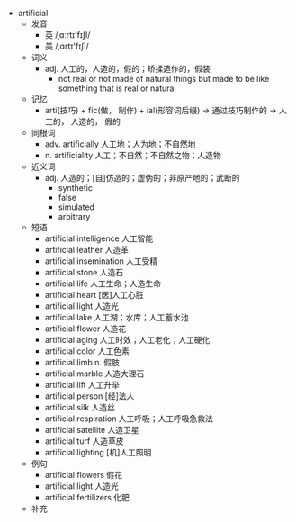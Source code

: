 - artificial
  - 发音
    - 英 /ˌɑːrtɪ'fɪʃl/
    - 美 /,ɑrtɪ'fɪʃl/
  - 词义
    - adj. 人工的，人造的，假的；矫揉造作的，假装
      - not real or not made of natural things but made to be like something that is real or natural
  - 记忆
    - arti(技巧) + fic(做， 制作) + ial(形容词后缀) → 通过技巧制作的 → 人工的， 人造的， 假的
  - 同根词
    - adv. artificially 人工地；人为地；不自然地
    - n. artificiality 人工；不自然；不自然之物；人造物
  - 近义词
    - adj. 人造的；[自]仿造的；虚伪的；非原产地的；武断的
      - synthetic
      - false
      - simulated
      - arbitrary
  - 短语
    - artificial intelligence 人工智能
    - artificial leather 人造革
    - artificial insemination 人工受精
    - artificial stone 人造石
    - artificial life 人工生命；人造生命
    - artificial heart [医]人工心脏
    - artificial light 人造光
    - artificial lake 人工湖；水库；人工蓄水池
    - artificial flower 人造花
    - artificial aging 人工时效；人工老化；人工硬化
    - artificial color 人工色素
    - artificial limb n. 假肢
    - artificial marble 人造大理石
    - artificial lift 人工升举
    - artificial person [经]法人
    - artificial silk 人造丝
    - artificial respiration 人工呼吸；人工呼吸急救法
    - artificial satellite 人造卫星
    - artificial turf 人造草皮
    - artificial lighting [机]人工照明
  - 例句
    - artificial flowers 假花
    - artificial light 人造光
    - artificial fertilizers 化肥
  - 补充